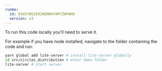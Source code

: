```yaml
---
runme:
  id: 01HSYW52K02WQMW4Y0M7ZWFWH8
  version: v3
---
```


To run this code locally you'll need to serve it.

For example if you have node installed, navigate to the folder containing the code and run:

```sh {"id":"01HSYW52K02WQMW4Y0M6FQ5Z7A"}
yarn global add lite-server # install lite-server globally
cd src/circles_distribution # enter demo folder
lite-server # start server
```